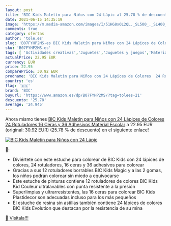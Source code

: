 ```yaml
---
layout: post
title: 'BIC Kids Maletín para Niños con 24 Lápic al 25.78 % de descuento'
date: 2021-06-15 14:35:19
image: 'https://m.media-amazon.com/images/I/51HG8xOL2QL._SL500_._SL400_.jpg'
comments: true
category: ofertas
author: 'tole.es'
slug: 'B07FYHP2MS-es BIC Kids Maletín para Niños con 24 Lápices de Colores 24...'
sku: 'B07FYHP2MS-es'
tags: [ 'Actividades creativas','Juguetes','Juguetes y juegos','Material de escritura y dibujo para niños','Rotuladores de colores para niños','bic','escolar','lápices','material','rotuladores', ]
actualPrice: 22.95 EUR
currency: EUR
price: 22.95
comparePrice: 30.92 EUR
prodname: 'BIC Kids Maletín para Niños con 24 Lápices de Colores  24 Rotuladores  16 Ceras y 36 Adhesivos  Material Escolar'
country: 'es'
flag: '🇪🇸'
brand: 'BIC'
buyurl: 'https://www.amazon.es/dp/B07FYHP2MS/?tag=tolees-21'
descuento: '25.78'
average: '24.945'
---
```


Ahora mismo tienes [BIC Kids Maletín para Niños con 24 Lápices de Colores  24 Rotuladores  16 Ceras y 36 Adhesivos  Material Escolar](https://www.amazon.es/dp/B07FYHP2MS/?tag=tolees-21) a 22.95 EUR (original: 30.92 EUR) (25.78 %  de descuento) en el siguiente enlace!

[![BIC Kids Maletín para Niños con 24 Lápic](https://m.media-amazon.com/images/I/51HG8xOL2QL._SL500_._SL400_.jpg)](https://www.amazon.es/dp/B07FYHP2MS/?tag=tolees-21)

🔎:

- Diviértete con este estuche para colorear de BIC Kids con 24 lápices de colores, 24 rotuladores, 16 ceras y 36 adhesivos para colorear
- Gracias a sus 12 rotuladores borrables BIC Kids Magic y a las 2 gomas, los niños podrán colorear sin miedo a equivocarse
- Este estuche de pinturas contiene 12 rotuladores de colores BIC Kids Kid Couleur ultralavables con punta resistente a la presión
- Superlimpias y ultrarresistentes, las 16 ceras para colorear BIC Kids Plastidecor son adecuadas incluso para los más pequeños
- El estuche de resina sin astillas también contiene 24 lápices de colores BIC Kids Evolution que destacan por la resistencia de su mina

[🛒 Visítala!!!](https://www.amazon.es/dp/B07FYHP2MS/?tag=tolees-21)
